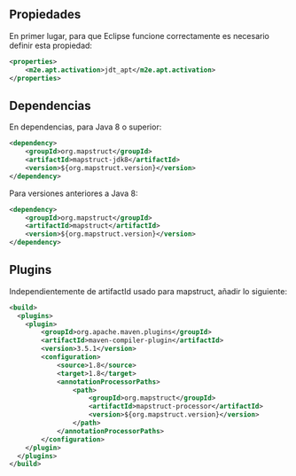 ## Propiedades

En primer lugar, para que Eclipse funcione correctamente es necesario definir esta propiedad:
```xml
<properties>
	<m2e.apt.activation>jdt_apt</m2e.apt.activation>
</properties>
```


## Dependencias
En dependencias, para Java 8 o superior:
```xml
<dependency>
    <groupId>org.mapstruct</groupId>
    <artifactId>mapstruct-jdk8</artifactId>
    <version>${org.mapstruct.version}</version> 
</dependency>
```

Para versiones anteriores a Java 8:
```xml
<dependency>
    <groupId>org.mapstruct</groupId>
    <artifactId>mapstruct</artifactId>
    <version>${org.mapstruct.version}</version> 
</dependency>
```


## Plugins

Independientemente de artifactId usado para mapstruct, añadir lo siguiente:
```xml
<build>
  <plugins>
    <plugin>
        <groupId>org.apache.maven.plugins</groupId>
        <artifactId>maven-compiler-plugin</artifactId>
        <version>3.5.1</version>
        <configuration>
            <source>1.8</source>
            <target>1.8</target>
            <annotationProcessorPaths>
                <path>
                    <groupId>org.mapstruct</groupId>
                    <artifactId>mapstruct-processor</artifactId>
                    <version>${org.mapstruct.version}</version>
                </path>
            </annotationProcessorPaths>
        </configuration>
    </plugin>
  </plugins>
</build>
```
